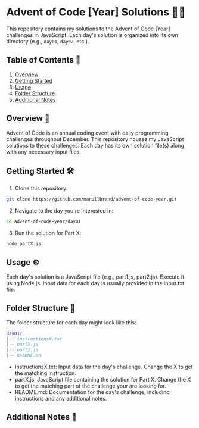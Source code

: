 # Advent of Code [Year] Solutions 🎄🌟

This repository contains my solutions to the Advent of Code [Year] challenges in JavaScript. Each day's solution is organized into its own directory (e.g., `day01`, `day02`, etc.).

## Table of Contents 📜

1. [Overview](#overview)
2. [Getting Started](#getting-started)
3. [Usage](#usage)
4. [Folder Structure](#folder-structure)
5. [Additional Notes](#additional-notes)

## Overview 🚀

Advent of Code is an annual coding event with daily programming challenges throughout December. This repository houses my JavaScript solutions to these challenges. Each day has its own solution file(s) along with any necessary input files.

## Getting Started 🛠️

1. Clone this repository:

```bash
git clone https://github.com/manullbrand/advent-of-code-year.git
```

2. Navigate to the day you're interested in:

```bash
cd advent-of-code-year/day01
```

3. Run the solution for Part X:

```bash
node partX.js
```

## Usage ⚙️

Each day's solution is a JavaScript file (e.g., part1.js, part2.js). Execute it using Node.js.
Input data for each day is usually provided in the input.txt file.

## Folder Structure 📂

The folder structure for each day might look like this:

```lua
day01/
|-- instructionsX.txt
|-- partX.js
|-- part2.js
|-- README.md

```

- instructionsX.txt: Input data for the day's challenge. Change the X to get the matching instruction.
- partX.js: JavaScript file containing the solution for Part X. Change the X to get the matching part of the challenge your are looking for.
- README.md: Documentation for the day's challenge, including instructions and any additional notes.

## Additional Notes 📝
